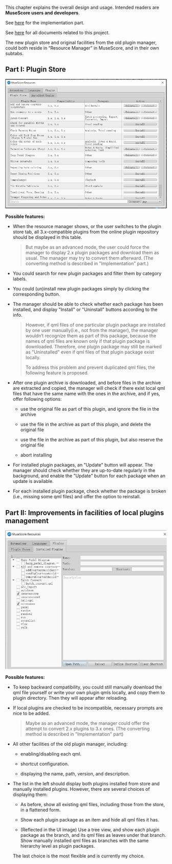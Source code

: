 This chapter explains the overall design and usage. Intended readers are **MuseScore users and developers**.

See [here](Implementation.md) for the implementation part.

See [here](README.md) for all documents related to this project.

The new plugin store and original facilities from the old plugin manager, could both reside in “Resource Manager” in MuseScore, and in their own subtabs.

## Part I: Plugin Store

![store](ui_plugin_store_new.png)

**Possible features:**

- When the resource manager shows, or the user switches to the plugin store tab, all 3.x-compatible plugins from the online plugin repository should be displayed in this table.

  > But maybe as an advanced mode, the user could force the manager to display 2.x plugin packages and download them as usual. The manager may try to convert them afterward. (The converting method is described in "Implementation" part.)

- You could search for new plugin packages and filter them by category labels.

- You could (un)install new plugin packages simply by clicking the corresponding button.

- The manager should be able to check whether each package has been installed, and display "Install" or "Uninstall" buttons according to the info.

  > However, if qml files of one particular plugin package are installed by one user manually(i.e., not from the manager), the manager wouldn‘t recognize them as part of this package, because the names of qml files are known only if that plugin package is downloaded. Therefore, one plugin package may still be marked as "Uninstalled" even if qml files of that plugin package exist locally.
  >
  > To address this problem and prevent duplicated qml files, the following feature is proposed.

- After one plugin archive is downloaded, and before files in the archive are extracted and copied, the manager will check if there exist local qml files that have the same name with the ones in the archive, and if yes, offer following options:

  - use the original file as part of this plugin, and ignore the file in the archive

  - use the file in the archive as part of this plugin, and delete the original file

  - use the file in the archive as part of this plugin, but also reserve the original file

  - abort installing

- For installed plugin packages, an "Update" button will appear. The manager should check whether they are up-to-date regularly in the background, and enable the "Update" button for each package when an update is available.

- For each installed plugin package, check whether the package is broken (i.e., missing some qml files) and offer the option to reinstall.

## Part II: Improvements in facilities of local plugins management

![local management](ui_local_plugin_new.png)

**Possible features:**

- To keep backward compatibility, you could still manually download the qml file yourself or write your own plugin qmls locally, and copy them to plugin directory. Then they will appear after reloading.

- If local plugins are checked to be incompatible, necessary prompts are nice to be added.

  > Maybe as an advanced mode, the manager could offer the attempt to convert 2.x plugins to 3.x ones. (The converting method is described in "Implementation" part)

- All other facilities of the old plugin manager, including:

  - enabling/disabling each qml.

  - shortcut configuration.

  - displaying the name, path, version, and description. 

- The list in the left should display both plugins installed from store and manually installed plugins. However, there are several choices of displaying them:

  - As before, show all existing qml files, including those from the store, in a flattened form.

  - Show each plugin package as an item and hide all qml files it has.

  - (Reflected in the UI image) Use a tree view, and show each plugin package as the branch, and its qml files as leaves under that branch. Show manually installed qml files as branches with the same hierarchy level as plugin packages.

  The last choice is the most flexible and is currently my choice.